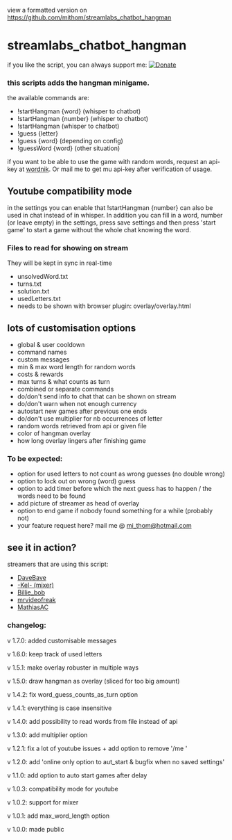 view a formatted version on
https://github.com/mithom/streamlabs_chatbot_hangman

# streamlabs_chatbot_hangman
if you like the script, you can always support me:
[![Donate](https://img.shields.io/badge/Donate-PayPal-green.svg)](paypal.me/ThomasMichiels)

### this scripts adds the hangman minigame.
the available commands are:
* !startHangman {word} (whisper to chatbot)
* !startHangman {number} (whisper to chatbot)
* !startHangman (whisper to chatbot)
* !guess {letter}
* !guess {word} (depending on config)
* !guessWord {word} (other situation)

if you want to be able to use the game with random words, request an api-key at [wordnik](http://developer.wordnik.com/).
Or mail me to get mu api-key after verification of usage.

## Youtube compatibility mode
in the settings you can enable that !startHangman {number} can also be used in chat instead of in whisper.
In addition you can fill in a word, number (or leave empty) in the settings, press save settings and then press
 'start game' to start a game without the whole chat knowing the word.

### Files to read for showing on stream
They will be kept in sync in real-time
* unsolvedWord.txt
* turns.txt
* solution.txt
* usedLetters.txt
* needs to be shown with browser plugin: overlay/overlay.html

## lots of customisation options
* global & user cooldown
* command names
* custom messages
* min & max word length for random words
* costs & rewards
* max turns & what counts as turn
* combined or separate commands
* do/don't send info to chat that can be shown on stream
* do/don't warn when not enough currency
* autostart new games after previous one ends
* do/don't use multiplier for nb occurrences of letter
* random words retrieved from api or given file
* color of hangman overlay
* how long overlay lingers after finishing game

### To be expected:
* option for used letters to not count as wrong guesses (no double wrong)
* option to lock out on wrong (word) guess
* option to add timer before which the next guess has to happen / the words need to be found
* add picture of streamer as head of overlay
* option to end game if nobody found something for a while (probably not)
* your feature request here? mail me @ mi_thom@hotmail.com

## see it in action?
streamers that are using this script:
* [DaveBave](https://www.twitch.tv/davebave)
* [-Kel- (mixer)](https://www.mixer.com/-kel-)
* [Billie_bob](https://www.twitch.tv/billie_bob)
* [mrvideofreak](https://www.twitch.tv/mrvideofreak)
* [MathiasAC](https://www.twitch.tv/mathiasamazingchannel)

### changelog:
v 1.7.0: added customisable messages

v 1.6.0: keep track of used letters

v 1.5.1: make overlay robuster in multiple ways

v 1.5.0: draw hangman as overlay (sliced for too big amount)

v 1.4.2: fix word_guess_counts_as_turn option

v 1.4.1: everything is case insensitive

v 1.4.0: add possibility to read words from file instead of api

v 1.3.0: add multiplier option

v 1.2.1: fix a lot of youtube issues + add option to remove '/me '

v 1.2.0: add 'online only option to aut_start & bugfix when no saved settings'

v 1.1.0: add option to auto start games after delay

v 1.0.3: compatibility mode for youtube

v 1.0.2: support for mixer

v 1.0.1: add max_word_length option

v 1.0.0: made public
